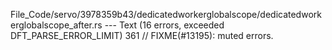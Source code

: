 File_Code/servo/3978359b43/dedicatedworkerglobalscope/dedicatedworkerglobalscope_after.rs --- Text (16 errors, exceeded DFT_PARSE_ERROR_LIMIT)
                                                                                                                                                           361         // FIXME(#13195): muted errors.

